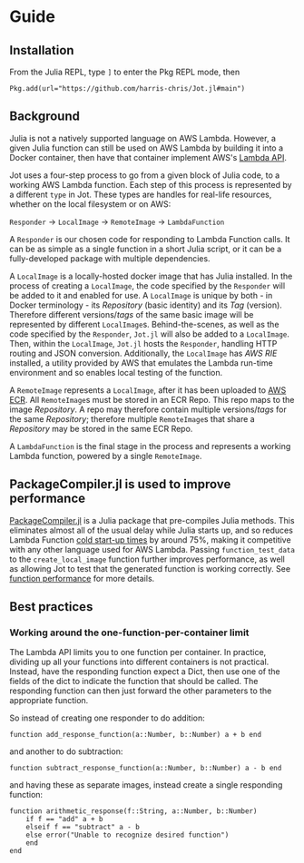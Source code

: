 # Guide

## Installation
From the Julia REPL, type `]` to enter the Pkg REPL mode, then
```
Pkg.add(url="https://github.com/harris-chris/Jot.jl#main")
```

## Background
Julia is not a natively supported language on AWS Lambda. However, a given Julia function can still be used on AWS Lambda by building it into a Docker container, then have that container implement AWS's [Lambda API](https://docs.aws.amazon.com/lambda/latest/dg/runtimes-api.html).

Jot uses a four-step process to go from a given block of Julia code, to a working AWS Lambda function. Each step of this process is represented by a different `type` in Jot. These types are handles for real-life resources, whether on the local filesystem or on AWS:

`Responder` -> `LocalImage` -> `RemoteImage` -> `LambdaFunction`

A `Responder` is our chosen code for responding to Lambda Function calls. It can be as simple as a single function in a short Julia script, or it can be a fully-developed package with multiple dependencies.

A `LocalImage` is a locally-hosted docker image that has Julia installed. In the process of creating a `LocalImage`, the code specified by the `Responder` will be added to it and enabled for use. A `LocalImage` is unique by both - in Docker terminology - its *Repository* (basic identity) and its *Tag* (version). Therefore different versions/*tags* of the same basic image will be represented by different `LocalImage`s. Behind-the-scenes, as well as the code specified by the `Responder`, `Jot.jl` will also be added to a `LocalImage`. Then, within the `LocalImage`, `Jot.jl` hosts the `Responder`, handling HTTP routing and JSON conversion. Additionally, the `LocalImage` has *AWS RIE* installed, a utility provided by AWS that emulates the Lambda run-time environment and so enables local testing of the function.

A `RemoteImage` represents a `LocalImage`, after it has been uploaded to [AWS ECR](https://aws.amazon.com/ecr/). All `RemoteImage`s must be stored in an ECR Repo. This repo maps to the image *Repository*. A repo may therefore contain multiple versions/*tags* for the same *Repository*; therefore multiple `RemoteImage`s that share a *Repository* may be stored in the same ECR Repo.

A `LambdaFunction` is the final stage in the process and represents a working Lambda function, powered by a single `RemoteImage`.

## PackageCompiler.jl is used to improve performance
[PackageCompiler.jl](https://github.com/JuliaLang/PackageCompiler.jl) is a Julia package that pre-compiles Julia methods. This eliminates almost all of the usual delay while Julia starts up, and so reduces Lambda Function [cold start-up times](https://aws.amazon.com/blogs/compute/operating-lambda-performance-optimization-part-1/) by around 75%, making it competitive with any other language used for AWS Lambda. Passing `function_test_data` to the `create_local_image` function further improves performance, as well as allowing Jot to test that the generated function is working correctly. See [function performance](Function_Performance.md) for more details.

## Best practices

### Working around the one-function-per-container limit
The Lambda API limits you to one function per container. In practice, dividing up all your functions into different containers is not practical. Instead, have the responding function expect a Dict, then use one of the fields of the dict to indicate the function that should be called. The responding function can then just forward the other parameters to the appropriate function.

So instead of creating one responder to do addition:

`function add_response_function(a::Number, b::Number) a + b end`

and another to do subtraction:

`function subtract_response_function(a::Number, b::Number) a - b end`

and having these as separate images, instead create a single responding function:
```
function arithmetic_response(f::String, a::Number, b::Number)
    if f == "add" a + b
    elseif f == "subtract" a - b
    else error("Unable to recognize desired function")
    end
end
```
